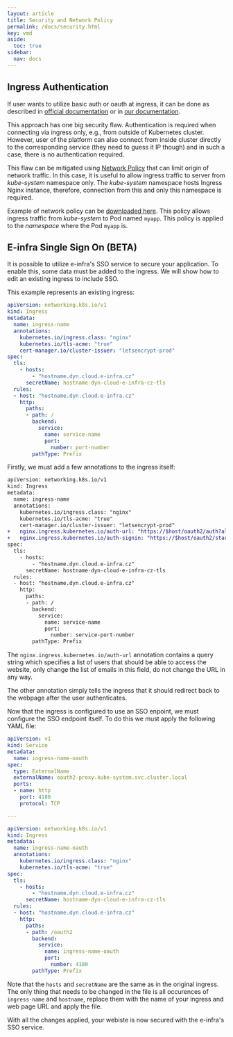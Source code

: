 ```yaml
---
layout: article
title: Security and Network Policy
permalink: /docs/security.html
key: vmd
aside:
  toc: true
sidebar:
  nav: docs
---
```

## Ingress Authentication

If user wants to utilize basic auth or oauth at ingress, it can be done as described in [official documentation](https://kubernetes.github.io/ingress-nginx/examples/auth/basic/) or in [our documentation](/docs/kubectl-expose.html).

This approach has one big security flaw. Authentication is required when connecting via ingress only, e.g., from outside of Kubernetes cluster. However, user of the platform can also connect from inside cluster directly to the corresponding service (they need to guess it IP though) and in such a case, there is no authentication required.

This flaw can be mitigated using [Network Policy](https://kubernetes.io/docs/concepts/services-networking/network-policies/) that can limit origin of network traffic. In this case, it is useful to allow ingress traffic to server from *kube-system* namespace only. The *kube-system* namespace hosts Ingress Nginx instance, therefore, connection from this and only this namespace is required.

Example of network policy can be [downloaded here](deployments/netpolicy.yaml). This policy allows ingress traffic from *kube-system* to Pod named `myapp`. This policy is applied to the *namespace* where the Pod `myapp` is.

## E-infra Single Sign On (BETA)

It is possible to utilize e-infra's SSO service to secure your application. To enable this, some data must be added to the ingress.
We will show how to edit an existing ingress to include SSO.

This example represents an existing ingress:

```yaml
apiVersion: networking.k8s.io/v1
kind: Ingress
metadata:
  name: ingress-name
  annotations:
    kubernetes.io/ingress.class: "nginx"
    kubernetes.io/tls-acme: "true"
    cert-manager.io/cluster-issuer: "letsencrypt-prod"
spec:
  tls:
    - hosts:
        - "hostname.dyn.cloud.e-infra.cz"
      secretName: hostname-dyn-cloud-e-infra-cz-tls
  rules:
  - host: "hostname.dyn.cloud.e-infra.cz"
    http:
      paths:
      - path: /
        backend:
          service:
            name: service-name
            port:
              number: port-number
        pathType: Prefix
```

Firstly, we must add a few annotations to the ingress itself:

```diff
apiVersion: networking.k8s.io/v1
kind: Ingress
metadata:
  name: ingress-name
  annotations:
    kubernetes.io/ingress.class: "nginx"
    kubernetes.io/tls-acme: "true"
    cert-manager.io/cluster-issuer: "letsencrypt-prod"
+   nginx.ingress.kubernetes.io/auth-url: "https://$host/oauth2/auth?allowed_emails=email1@ics.muni.cz, email2@ics.muni.cz, email3@ics.muni.cz"
+   nginx.ingress.kubernetes.io/auth-signin: "https://$host/oauth2/start?rd=$scheme%3A%2F%2F$host$escaped_request_uri"
spec:
  tls:
    - hosts:
        - "hostname.dyn.cloud.e-infra.cz"
      secretName: hostname-dyn-cloud-e-infra-cz-tls
  rules:
  - host: "hostname.dyn.cloud.e-infra.cz"
    http:
      paths:
      - path: /
        backend:
          service:
            name: service-name
            port:
              number: service-port-number
        pathType: Prefix
```

The `nginx.ingress.kubernetes.io/auth-url` annotation contains a query string
which specifies a list of users that should be able to access the website,
only change the list of emails in this field, do not change the URL in any
way.

The other annotation simply tells the ingress that it should redirect back
to the webpage after the user authenticates.

Now that the ingress is configured to use an SSO enpoint, we must configure
the SSO endpoint itself. To do this we must apply the following YAML file:

```yaml
apiVersion: v1
kind: Service
metadata:
  name: ingress-name-oauth
spec:
  type: ExternalName
  externalName: oauth2-proxy.kube-system.svc.cluster.local
  ports:
  - name: http
    port: 4180
    protocol: TCP

---

apiVersion: networking.k8s.io/v1
kind: Ingress
metadata:
  name: ingress-name-oauth
  annotations:
    kubernetes.io/ingress.class: "nginx"
    kubernetes.io/tls-acme: "true"
spec:
  tls:
    - hosts:
        - "hostname.dyn.cloud.e-infra.cz"
      secretName: hostname-dyn-cloud-e-infra-cz-tls
  rules:
  - host: "hostname.dyn.cloud.e-infra.cz"
    http:
      paths:
      - path: /oauth2
        backend:
          service:
            name: ingress-name-oauth
            port:
              number: 4180
        pathType: Prefix
```

Note that the `hosts` and `secretName` are the same as in the original ingress.
The only thing that needs to be changed in the file is all occurences of
`ingress-name` and `hostname`, replace them with the name of your ingress
and web page URL and apply the file.

With all the changes applied, your webiste is now secured with the
e-infra's SSO service.
